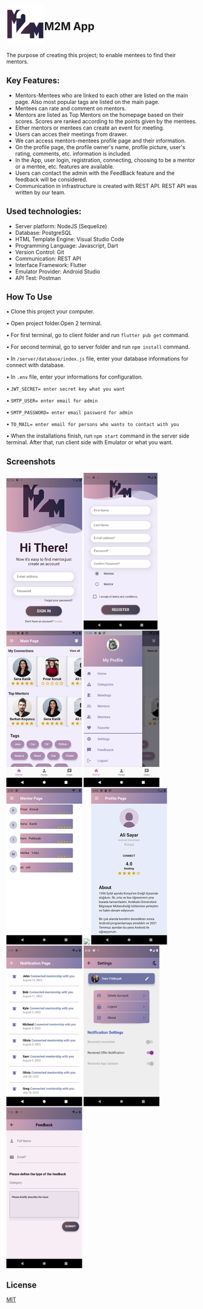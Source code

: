 <img src="./images/1m2m.png" width="100"  align="left"/> 


# M2M App
  <br>
 
 The purpose of creating this project; to enable mentees to find their mentors.



## Key Features:
* Mentors-Mentees who are linked to each other are listed on the main page. Also most popular tags are listed on the main page.
* Mentees can rate and comment on mentors.
* Mentors are listed as Top Mentors on the homepage based on their scores. Scores are ranked according to the points given by the mentees.
* Either mentors or mentees can create an event for meeting.
* Users can acces their meetings from drawer.
* We can access mentors-mentees profile page and their information.
* On the profile page, the profile owner's name, profile picture, user's rating, comments, etc. information is included.
* In the App, user login, registration, connecting, choosing to be a mentor or a mentee, etc. features are available.
* Users can contact the admin with the FeedBack feature and the feedback will be considered.
* Communication in infrastructure is created with REST API. REST API was written by our team.

 ## Used technologies:
* Server platform: NodeJS (Sequelize) 
* Database: PostgreSQL
* HTML Template Engine: Visual Studio Code
* Programming Language: Javascript, Dart
* Version Control: Git
* Communication: REST API
* Interface Framework: Flutter
* Emulator Provider: Android Studio
* API Test: Postman 

## How To Use

• Clone this project your computer.

• Open project folder.Open 2 terminal.

• For first terminal, go to client folder and run `flutter pub get` command.

• For second terminal, go to server folder and run `npm install` command.

• In `/server/database/index.js` file, enter your database informations for connect with database.

• In `.env` file, enter your informations for configuration.

• `JWT_SECRET= enter secret key what you want`

• `SMTP_USER= enter email for admin`

• `SMTP_PASSWORD= enter email password for admin`

• `TO_MAIL= enter email for persons who wants to contact with you`

• When the installations finish, run `npm start` command in the server side terminal. After that, run client side with Emulator or what you want.

## Screenshots

![alt text](./images/login_page.png "login page")
<img src="./images/register_page.png" width="195">
<img src="./images/main_page.png" width="200">
<img src="./images/drawer_page.png" width="200">
<img src="./images/mentor_page.png" width="200">
<img src="./images/event_page.png" width="200">
<img src="./images/profile_page.png" width="200">
<img src="./images/notification_page.png" width="200">
<img src="./images/settings_page.png" width="200">
<img src="./images/feedbak_page.png" width="200">

## License
[MIT](https://choosealicense.com/licenses/mit/)
